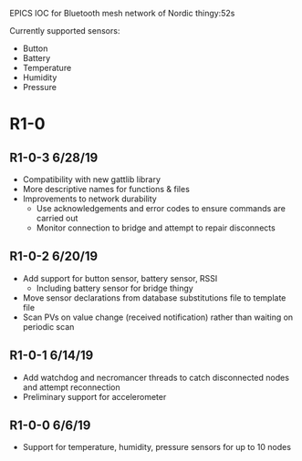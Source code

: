 EPICS IOC for Bluetooth mesh network of Nordic thingy:52s

Currently supported sensors:

- Button
- Battery
- Temperature
- Humidity
- Pressure

R1-0
=================

R1-0-3 6/28/19
----
- Compatibility with new gattlib library
- More descriptive names for functions & files
- Improvements to network durability
	- Use acknowledgements and error codes to ensure commands are carried out
	- Monitor connection to bridge and attempt to repair disconnects


R1-0-2 6/20/19
----
- Add support for button sensor, battery sensor, RSSI
	- Including battery sensor for bridge thingy
- Move sensor declarations from database substitutions file to template file
- Scan PVs on value change (received notification) rather than waiting on periodic scan

R1-0-1 6/14/19
----
- Add watchdog and necromancer threads to catch disconnected nodes
  and attempt reconnection
- Preliminary support for accelerometer

R1-0-0 6/6/19
----
- Support for temperature, humidity, pressure sensors for up to 10 nodes


